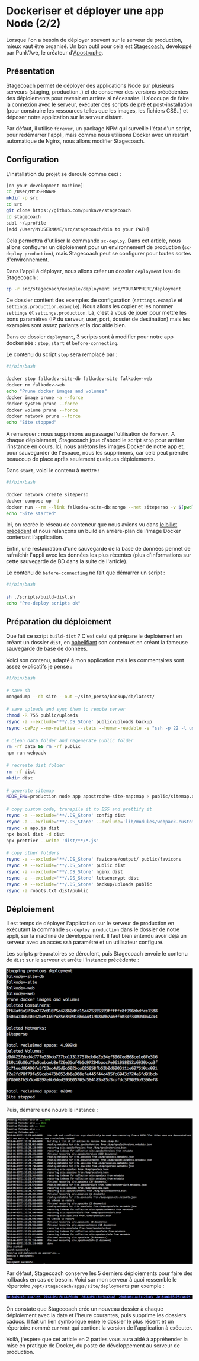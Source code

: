 # Dockeriser et déployer une app Node \(2/2\)

Lorsque l'on a besoin de déployer souvent sur le serveur de production, mieux vaut être organisé. Un bon outil pour cela est [Stagecoach](https://github.com/punkave/stagecoach), développé par Punk'Ave, le créateur d'[Apostrophe](/blog/presentation-du-cms-apostrophe-1-3).

## Présentation

Stagecoach permet de déployer des applications Node sur plusieurs serveurs \(staging, production..\) et de conserver des versions précédentes des déploiements pour revenir en arrière si nécessaire. Il s'occupe de faire la connexion avec le serveur, exécuter des scripts de pré et post-installation \(pour construire les ressources telles que les images, les fichiers CSS..\) et déposer notre application sur le serveur distant.

Par défaut, il utilise `forever`, un package NPM qui surveille l'état d'un script, pour redémarrer l'appli, mais comme nous utilisons Docker avec un restart automatique de Nginx, nous allons modifier Stagecoach.

## Configuration

L'installation du projet se déroule comme ceci :

```bash
[on your development machine]
cd /User/MYUSERNAME
mkdir -p src
cd src
git clone https://github.com/punkave/stagecoach
cd stagecoach
subl ~/.profile
[add /User/MYUSERNAME/src/stagecoach/bin to your PATH]
```

Cela permettra d'utiliser la commande `sc-deploy`. Dans cet article, nous allons configurer un déploiement pour un environnement de production \(`sc-deploy production`\), mais Stagecoach peut se configurer pour toutes sortes d'environnement.

Dans l'appli à déployer, nous allons créer un dossier `deployment` issu de Stagecoach :

```bash
cp -r src/stagecoach/example/deployment src/YOURAPPHERE/deployment
```

Ce dossier contient des exemples de configuration \(`settings.example` et `settings.production.example`\). Nous allons les copier et les nommer `settings` et `settings.production`. Là, c'est à vous de jouer pour mettre les bons paramètres \(IP du serveur, user, port, dossier de destination) mais les examples sont assez parlants et la doc aide bien.

Dans ce dossier `deployment`, 3 scripts sont à modifier pour notre app dockerisée : `stop`, `start` et `before-connecting`.

Le contenu du script `stop` sera remplacé par :

```bash
#!/bin/bash

docker stop falkodev-site-db falkodev-site falkodev-web
docker rm falkodev-web
echo "Prune docker images and volumes"
docker image prune -a --force
docker system prune --force
docker volume prune --force
docker network prune --force
echo "Site stopped"
```

A remarquer : nous supprimons au passage l'utilisation de `forever`. A chaque déploiement, Stagecoach joue d'abord le script `stop` pour arrêter l'instance en cours. Ici, nous arrêtons les images Docker de notre app et, pour sauvegarder de l'espace, nous les supprimons, car cela peut prendre beaucoup de place après seulement quelques déploiements.

Dans `start`, voici le contenu à mettre :

```bash
#!/bin/bash

docker network create siteperso
docker-compose up -d
docker run --rm --link falkodev-site-db:mongo --net siteperso -v $(pwd)/backup/db/latest/site/:/dump mongo bash -c 'mongorestore -d site /dump --host mongo:27017 --drop'
echo "Site started"
```

Ici, on recrée le réseau de conteneur que nous avions vu dans [le billet précédent](/dockeriser-et-deployer-une-app-node-1-2) et nous relançons un build en arrière-plan de l'image Docker contenant l'application.

Enfin, une restauration d'une sauvegarde de la base de données permet de rafraîchir l'appli avec les données les plus récentes \(plus d'informations sur cette sauvegarde de BD dans la suite de l'article\).

Le contenu de `before-connecting` ne fait que démarrer un script :

```bash
#!/bin/bash

sh ./scripts/build-dist.sh
echo "Pre-deploy scripts ok"
```

## Préparation du déploiement

Que fait ce script `build-dist` ? C'est celui qui prépare le déploiement en créant un dossier `dist`, en [babelifiant](https://babeljs.io/) son contenu et en créant la fameuse sauvegarde de base de données.

Voici son contenu, adapté à mon application mais les commentaires sont assez explicatifs je pense :

```bash
#!/bin/bash

# save db
mongodump --db site --out ~/site_perso/backup/db/latest/

# save uploads and sync them to remote server
chmod -R 755 public/uploads
rsync -a --exclude='**/.DS_Store' public/uploads backup
rsync -caPzy --no-relative --stats --human-readable -e "ssh -p 22 -l user" --exclude='**/.DS_Store' ./backup/uploads/ user@remote_server:/opt/stagecoach/apps/site/uploads/

# clean data folder and regenerate public folder
rm -rf data && rm -rf public
npm run webpack

# recreate dist folder
rm -rf dist
mkdir dist

# generate sitemap
NODE_ENV=production node app apostrophe-site-map:map > public/sitemap.xml && tail -n +2 public/sitemap.xml > public/sitemap.xml.tmp && mv public/sitemap.xml.tmp public/sitemap.xml

# copy custom code, transpile it to ES5 and prettify it
rsync -a --exclude='**/.DS_Store' config dist
rsync -a --exclude='**/.DS_Store' --exclude='lib/modules/webpack-custom/' lib dist
rsync -a app.js dist
npx babel dist -d dist
npx prettier --write 'dist/**/*.js'

# copy other folders
rsync -a --exclude='**/.DS_Store' favicons/output/ public/favicons
rsync -a --exclude='**/.DS_Store' public dist
rsync -a --exclude='**/.DS_Store' nginx dist
rsync -a --exclude='**/.DS_Store' letsencrypt dist
rsync -a --exclude='**/.DS_Store' backup/uploads public
rsync -a robots.txt dist/public
```

## Déploiement

Il est temps de déployer l'application sur le serveur de production en exécutant la commande `sc-deploy production` dans le dossier de notre appli, sur la machine de développement. Il faut bien entendu avoir déjà un serveur avec un accès ssh paramétré et un utilisateur configuré.

Les scripts préparatoires se déroulent, puis Stagecoach envoie le contenu de `dist` sur le serveur et arrête l'instance précédente :

![](/assets/stop.png)

Puis, démarre une nouvelle instance :

![](/assets/start.png)

Par défaut, Stagecoach conserve les 5 derniers déploiements pour faire des rollbacks en cas de besoin. Voici sur mon serveur à quoi ressemble le répertoire `/opt/stagecoach/apps/site/deployments` par exemple :

![](/assets/deployments.png)

On constate que Stagecoach crée un nouveau dossier à chaque déploiement avec la date et l'heure courantes, puis supprime les dossiers caducs. Il fait un lien symbolique entre le dossier le plus récent et un répertoire nommé `current` qui contient la version de l'application à exécuter.

Voilà, j'espère que cet article en 2 parties vous aura aidé à appréhender la mise en pratique de Docker, du poste de développement au serveur de production.

